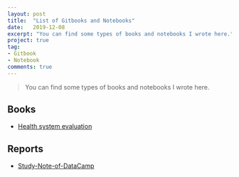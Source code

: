 ```yaml
---
layout: post
title:  "List of Gitbooks and Notebooks"
date:   2019-12-08
excerpt: "You can find some types of books and notebooks I wrote here."
project: true
tag:
- Gitbook
- Notebook
comments: true
---
```




> You can find some types of books and notebooks I wrote here.

## Books

- [Health system evaluation](https://shumchi.github.io/gitbooks/health-system/)

## Reports

- [Study-Note-of-DataCamp](https://shumchi.github.io/notebooks/Study-Note-of-DataCamp.html)

